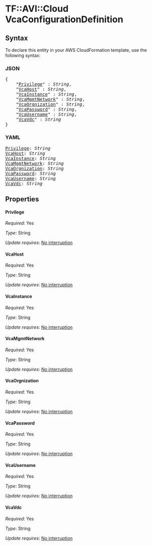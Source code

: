 # TF::AVI::Cloud VcaConfigurationDefinition

## Syntax

To declare this entity in your AWS CloudFormation template, use the following syntax:

### JSON

<pre>
{
    "<a href="#privilege" title="Privilege">Privilege</a>" : <i>String</i>,
    "<a href="#vcahost" title="VcaHost">VcaHost</a>" : <i>String</i>,
    "<a href="#vcainstance" title="VcaInstance">VcaInstance</a>" : <i>String</i>,
    "<a href="#vcamgmtnetwork" title="VcaMgmtNetwork">VcaMgmtNetwork</a>" : <i>String</i>,
    "<a href="#vcaorgnization" title="VcaOrgnization">VcaOrgnization</a>" : <i>String</i>,
    "<a href="#vcapassword" title="VcaPassword">VcaPassword</a>" : <i>String</i>,
    "<a href="#vcausername" title="VcaUsername">VcaUsername</a>" : <i>String</i>,
    "<a href="#vcavdc" title="VcaVdc">VcaVdc</a>" : <i>String</i>
}
</pre>

### YAML

<pre>
<a href="#privilege" title="Privilege">Privilege</a>: <i>String</i>
<a href="#vcahost" title="VcaHost">VcaHost</a>: <i>String</i>
<a href="#vcainstance" title="VcaInstance">VcaInstance</a>: <i>String</i>
<a href="#vcamgmtnetwork" title="VcaMgmtNetwork">VcaMgmtNetwork</a>: <i>String</i>
<a href="#vcaorgnization" title="VcaOrgnization">VcaOrgnization</a>: <i>String</i>
<a href="#vcapassword" title="VcaPassword">VcaPassword</a>: <i>String</i>
<a href="#vcausername" title="VcaUsername">VcaUsername</a>: <i>String</i>
<a href="#vcavdc" title="VcaVdc">VcaVdc</a>: <i>String</i>
</pre>

## Properties

#### Privilege

_Required_: Yes

_Type_: String

_Update requires_: [No interruption](https://docs.aws.amazon.com/AWSCloudFormation/latest/UserGuide/using-cfn-updating-stacks-update-behaviors.html#update-no-interrupt)

#### VcaHost

_Required_: Yes

_Type_: String

_Update requires_: [No interruption](https://docs.aws.amazon.com/AWSCloudFormation/latest/UserGuide/using-cfn-updating-stacks-update-behaviors.html#update-no-interrupt)

#### VcaInstance

_Required_: Yes

_Type_: String

_Update requires_: [No interruption](https://docs.aws.amazon.com/AWSCloudFormation/latest/UserGuide/using-cfn-updating-stacks-update-behaviors.html#update-no-interrupt)

#### VcaMgmtNetwork

_Required_: Yes

_Type_: String

_Update requires_: [No interruption](https://docs.aws.amazon.com/AWSCloudFormation/latest/UserGuide/using-cfn-updating-stacks-update-behaviors.html#update-no-interrupt)

#### VcaOrgnization

_Required_: Yes

_Type_: String

_Update requires_: [No interruption](https://docs.aws.amazon.com/AWSCloudFormation/latest/UserGuide/using-cfn-updating-stacks-update-behaviors.html#update-no-interrupt)

#### VcaPassword

_Required_: Yes

_Type_: String

_Update requires_: [No interruption](https://docs.aws.amazon.com/AWSCloudFormation/latest/UserGuide/using-cfn-updating-stacks-update-behaviors.html#update-no-interrupt)

#### VcaUsername

_Required_: Yes

_Type_: String

_Update requires_: [No interruption](https://docs.aws.amazon.com/AWSCloudFormation/latest/UserGuide/using-cfn-updating-stacks-update-behaviors.html#update-no-interrupt)

#### VcaVdc

_Required_: Yes

_Type_: String

_Update requires_: [No interruption](https://docs.aws.amazon.com/AWSCloudFormation/latest/UserGuide/using-cfn-updating-stacks-update-behaviors.html#update-no-interrupt)

